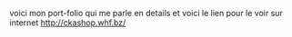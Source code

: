 voici mon port-folio qui me parle en details et voici le lien pour le voir sur internet http://ckashop.whf.bz/
